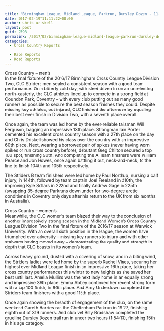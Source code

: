 ```yaml
---

title: 'Birmingham League, Midland League, Parkrun, Dursley Dozen - 11-12 February 2017'
date: 2017-02-19T11:11:22+00:00
author: Chris Driskell
layout: post
guid: 2593
permalink: /2017/02/birmingham-league-midland-league-parkrun-dursley-dozen-11-12-february-2017/
categories:
  - Cross Country Reports

  - Race Reports
  - Road Reports
---
```

Cross Country – men’s  
In the final fixture of the 2016/17 Birmingham Cross Country League Division Two, CLC Striders men sealed a consistent season with a good team performance. On a bitterly cold day, with sleet driven in on an unrelenting north-easterly, the CLC athletes lined up to compete in a strong field at Coundon Park, Coventry – with every club putting out as many good runners as possible to secure the best season finishes they could. Despite missing key athletes, out injured, CLC finished the afternoon by equaling their best ever finish in Division Two, with a seventh place overall.

Once again, the team was led home by the ever-reliable talisman Will Ferguson, bagging an impressive 13th place. Strongman Iain Porter cemented his excellent cross country season with a 27th place on the day and Chris Driskell showed his class over the country with an impressive 60th place. Next, wearing a borrowed pair of spikes (never having worn spikes or run cross country before), debutant Greg Chilton secured a top 100 spot, finishing 90th. And completing the A Team finishers were William Pearce and Jon Howes, once again battling it out, neck-and-neck, to the line to finish 104th and 105th respectively.

The Striders B team finishers were led home by Paul Northup, nursing a calf injury, in 144th, followed by team captain Joel Freeland in 210th, the improving Kyle Sollars in 222nd and finally Andrew Gage in 225th (swapping 35-degree Parkruns down under for two-degree arctic conditions in Coventry only days after his return to the UK from six months in Australia).

Cross Country – women’s  
Meanwhile, the CLC women’s team blazed their way to the conclusion of another impressively strong season in the Midland Women’s Cross Country League Division Two in the final fixture of the 2016/17 season at Warwick University. With an overall sixth position in the league, the women have triumphed over adversity – missing key runners to injury and with other stalwarts having moved away – demonstrating the quality and strength in depth that CLC boasts in its women’s team.

Across heavy ground, dusted with a covering of snow, and in a biting wind, the Striders ladies were led home by the superb Rachel Vines, securing her highest ever Midland League finish in an impressive 16th place, taking her cross country performances this winter to new heights as she saved her best until last. Amelia Mullins was the next lady home in an equally strong and impressive 39th place. Emma Abbey continued her recent strong form with a top 100 finish, in 86th place. And Amy Underdown completed the Striders team finishers with a good 115th place.

Once again showing the breadth of engagement of the club, on the same weekend Gareth Harries ran the Cheltenham Parkrun in 19:27, finishing eighth out of 319 runners. And club vet Billy Bradshaw completed the grueling Dursley Dozen trail run in under two hours (1:54:13), finishing 15th in his age category.